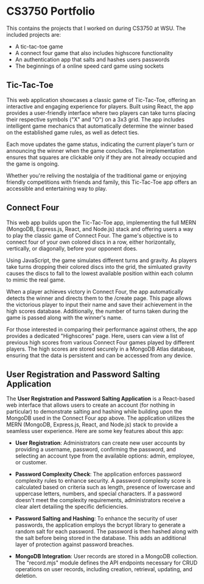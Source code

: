 # CS3750 Portfolio
This contains the projects that I worked on during CS3750 at WSU. The included projects are:
* A tic-tac-toe game
* A connect four game that also includes highscore functionality
* An authentication app that salts and hashes users passwords
* The beginnings of a online speed card game using sockets

## Tic-Tac-Toe
This web application showcases a classic game of Tic-Tac-Toe, offering an interactive and engaging experience for players. Built using React, the app provides a user-friendly interface where two players can take turns placing their respective symbols ("X" and "O") on a 3x3 grid. The app includes intelligent game mechanics that automatically determine the winner based on the established game rules, as well as detect ties.

Each move updates the game status, indicating the current player's turn or announcing the winner when the game concludes. The implementation ensures that squares are clickable only if they are not already occupied and the game is ongoing.

Whether you're reliving the nostalgia of the traditional game or enjoying friendly competitions with friends and family, this Tic-Tac-Toe app offers an accessible and entertaining way to play.


## Connect Four
This web app builds upon the Tic-Tac-Toe app, implementing the full MERN (MongoDB, Express.js, React, and Node.js) stack and offering users a way to play the classic game of Connect Four. The game's objective is to connect four of your own colored discs in a row, either horizontally, vertically, or diagonally, before your opponent does.

Using JavaScript, the game simulates different turns and gravity. As players take turns dropping their colored discs into the grid, the simluated gravity causes the discs to fall to the lowest available position within each column to mimic the real game.

When a player achieves victory in Connect Four, the app automatically detects the winner and directs them to the /create page. This page allows the victorious player to input their name and save their achievement in the high scores database. Additionally, the number of turns taken during the game is passed along with the winner's name.

For those interested in comparing their performance against others, the app provides a dedicated "Highscores" page. Here, users can view a list of previous high scores from various Connect Four games played by different players. The high scores are stored securely in a MongoDB Atlas database, ensuring that the data is persistent and can be accessed from any device.


## User Registration and Password Salting Application

The **User Registration and Password Salting Application** is a React-based web interface that allows users to create an account (for nothing in particular) to demonstrate salting and hashing while building upon the MongoDB used in the Connect Four app above. The application utilizes the MERN (MongoDB, Express.js, React, and Node.js) stack to provide a seamless user experience. Here are some key features about this app:

- **User Registration**: Administrators can create new user accounts by providing a username, password, confirming the password, and selecting an account type from the available options: admin, employee, or customer.

- **Password Complexity Check**: The application enforces password complexity rules to enhance security. A password complexity score is calculated based on criteria such as length, presence of lowercase and uppercase letters, numbers, and special characters. If a password doesn't meet the complexity requirements, administrators receive a clear alert detailing the specific deficiencies.

- **Password Salting and Hashing**: To enhance the security of user passwords, the application employs the bcrypt library to generate a random salt for each password. The password is then hashed along with the salt before being stored in the database. This adds an additional layer of protection against password breaches.

- **MongoDB Integration**: User records are stored in a MongoDB collection. The "record.mjs" module defines the API endpoints necessary for CRUD operations on user records, including creation, retrieval, updating, and deletion.
